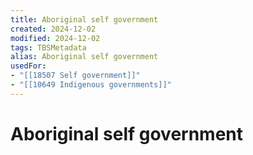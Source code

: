 ```yaml
---
title: Aboriginal self government
created: 2024-12-02
modified: 2024-12-02
tags: TBSMetadata
alias: Aboriginal self government
usedFor:
- "[[18507 Self government]]"
- "[[10649 Indigenous governments]]"
---
```

# Aboriginal self government
